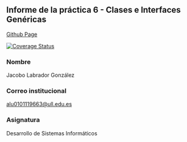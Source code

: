 ## Informe de la práctica 6 - Clases e Interfaces Genéricas

[Github Page](https://ull-esit-inf-dsi-2021.github.io/ull-esit-inf-dsi-20-21-prct06-generics-solid-alu0101119663/)

[![Coverage Status](https://coveralls.io/repos/github/ULL-ESIT-INF-DSI-2021/ull-esit-inf-dsi-20-21-prct06-generics-solid-alu0101119663/badge.svg?branch=master)](https://coveralls.io/github/ULL-ESIT-INF-DSI-2021/ull-esit-inf-dsi-20-21-prct06-generics-solid-alu0101119663?branch=master)

### Nombre
Jacobo Labrador González
### Correo institucional
alu0101119663@ull.edu.es
### Asignatura
Desarrollo de Sistemas Informáticos
